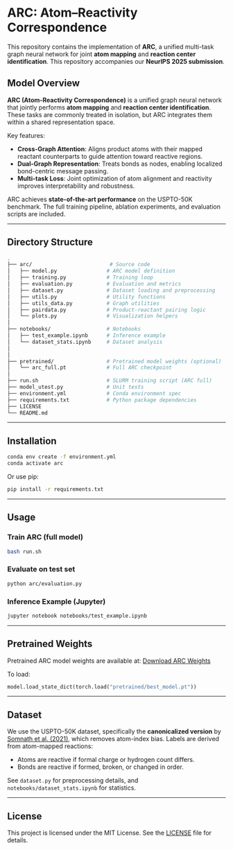 # ARC: Atom–Reactivity Correspondence

This repository contains the implementation of **ARC**, a unified multi-task graph neural network for joint **atom mapping** and **reaction center identification**. This repository accompanies our **NeurIPS 2025 submission**.

## Model Overview

**ARC (Atom-Reactivity Correspondence)** is a unified graph neural network that jointly performs **atom mapping** and **reaction center identification**. These tasks are commonly treated in isolation, but ARC integrates them within a shared representation space.

Key features:
- **Cross-Graph Attention**: Aligns product atoms with their mapped reactant counterparts to guide attention toward reactive regions.
- **Dual-Graph Representation**: Treats bonds as nodes, enabling localized bond-centric message passing.
- **Multi-task Loss**: Joint optimization of atom alignment and reactivity improves interpretability and robustness.

ARC achieves **state-of-the-art performance** on the USPTO-50K benchmark. The full training pipeline, ablation experiments, and evaluation scripts are included.

---

## Directory Structure

```bash
.
├── arc/                         # Source code
│   ├── model.py                # ARC model definition
│   ├── training.py             # Training loop
│   ├── evaluation.py           # Evaluation and metrics
│   ├── dataset.py              # Dataset loading and preprocessing
│   ├── utils.py                # Utility functions
│   ├── utils_data.py           # Graph utilities
│   ├── pairdata.py             # Product-reactant pairing logic
│   └── plots.py                # Visualization helpers
│
├── notebooks/                  # Notebooks
│   ├── test_example.ipynb      # Inference example
│   └── dataset_stats.ipynb     # Dataset analysis
│
│
├── pretrained/                 # Pretrained model weights (optional)
│   └── arc_full.pt             # Full ARC checkpoint
│
├── run.sh                      # SLURM training script (ARC full)
├── model_utest.py              # Unit tests
├── environment.yml             # Conda environment spec
├── requirements.txt            # Python package dependencies
├── LICENSE
└── README.md
```

---

## Installation

```bash
conda env create -f environment.yml
conda activate arc
```

Or use pip:
```bash
pip install -r requirements.txt
```

---

## Usage

### Train ARC (full model)
```bash
bash run.sh
```

### Evaluate on test set
```bash
python arc/evaluation.py
```

### Inference Example (Jupyter)
```bash
jupyter notebook notebooks/test_example.ipynb
```

---

## Pretrained Weights
Pretrained ARC model weights are available at:
[Download ARC Weights](https://drive.google.com/drive/folders/1UrGDbtgEzqXsuq27rhF7rc8pqa5TL-Cn?usp=sharing)

To load:
```python
model.load_state_dict(torch.load("pretrained/best_model.pt"))
```

---

## Dataset

We use the USPTO-50K dataset, specifically the **canonicalized version** by [Somnath et al. (2021)](https://github.com/somnathrakshit/graphretro), which removes atom-index bias. Labels are derived from atom-mapped reactions:
- Atoms are reactive if formal charge or hydrogen count differs.
- Bonds are reactive if formed, broken, or changed in order.

See `dataset.py` for preprocessing details, and `notebooks/dataset_stats.ipynb` for statistics.


---

## License

This project is licensed under the MIT License. See the [LICENSE](LICENSE) file for details.
